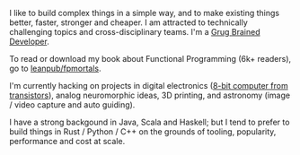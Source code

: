 I like to build complex things in a simple way, and to make existing things better, faster, stronger and cheaper. I am attracted to technically challenging topics and cross-disciplinary teams. I'm a [Grug Brained Developer](https://grugbrain.dev/).

To read or download my book about Functional Programming (6k+ readers), go to [leanpub/fpmortals](https://leanpub.com/fpmortals).

I'm currently hacking on projects in digital electronics ([8-bit computer from transistors](https://www.youtube.com/playlist?list=PLowKtXNTBypGqImE405J2565dvjafglHU)), analog neuromorphic ideas, 3D printing, and astronomy (image / video capture and auto guiding).

I have a strong backgound in Java, Scala and Haskell; but I tend to prefer to build things in Rust / Python / C++ on the grounds of tooling, popularity, performance and cost at scale.
